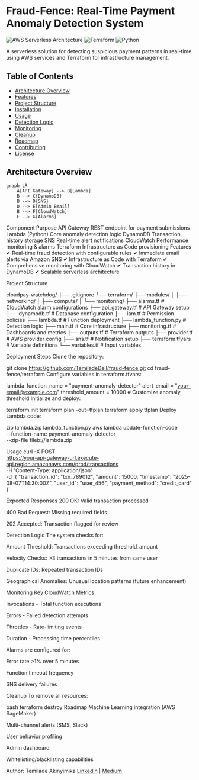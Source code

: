 # Fraud-Fence: Real-Time Payment Anomaly Detection System

![AWS Serverless Architecture](https://img.shields.io/badge/AWS-Serverless-orange?logo=amazon-aws) 
![Terraform](https://img.shields.io/badge/Infrastructure-Terraform-purple?logo=terraform)
![Python](https://img.shields.io/badge/Code-Python-blue?logo=python)

A serverless solution for detecting suspicious payment patterns in real-time using AWS services and Terraform for infrastructure management.

## Table of Contents
- [Architecture Overview](#architecture-overview)
- [Features](#features)
- [Project Structure](#project-structure)
- [Installation](#installation)
- [Usage](#usage)
- [Detection Logic](#detection-logic)
- [Monitoring](#monitoring)
- [Cleanup](#cleanup)
- [Roadmap](#roadmap)
- [Contributing](#contributing)
- [License](#license)

## Architecture Overview

```mermaid
graph LR
    A[API Gateway] --> B[Lambda]
    B --> C{DynamoDB}
    B --> D{SNS}
    D --> E[Admin Email]
    B --> F[CloudWatch]
    F --> G[Alarms]

````

Component	Purpose
API Gateway	REST endpoint for payment submissions
Lambda (Python)	Core anomaly detection logic
DynamoDB	Transaction history storage
SNS	Real-time alert notifications
CloudWatch	Performance monitoring & alarms
Terraform	Infrastructure as Code provisioning
Features
✔ Real-time fraud detection with configurable rules
✔ Immediate email alerts via Amazon SNS
✔ Infrastructure as Code with Terraform
✔ Comprehensive monitoring with CloudWatch
✔ Transaction history in DynamoDB
✔ Scalable serverless architecture




Project Structure

cloudpay-watchdog/
├── .gitignore
└── terraform/
    ├── modules/
    │   ├── networking/
    │   ├── compute/
    │   └── monitoring/
    ├── alarms.tf            # CloudWatch alarm configurations
    ├── api_gateway.tf       # API Gateway setup
    ├── dynamodb.tf          # Database configuration
    ├── iam.tf               # Permission policies
    ├── lambda.tf            # Function deployment
    ├── lambda_function.py   # Detection logic
    ├── main.tf              # Core infrastructure
    ├── monitoring.tf        # Dashboards and metrics
    ├── outputs.tf           # Terraform outputs
    ├── provider.tf          # AWS provider config
    ├── sns.tf               # Notification setup
    ├── terraform.tfvars     # Variable definitions
    └── variables.tf         # Input variables



Deployment Steps
Clone the repository:


git clone https://github.com/TemiladeDell/fraud-fence.git
cd fraud-fence/terraform
Configure variables in terraform.tfvars:


lambda_function_name = "payment-anomaly-detector"
alert_email = "your-email@example.com"
threshold_amount = 10000  # Customize anomaly threshold
Initialize and deploy:


terraform init
terraform plan -out=tfplan
terraform apply tfplan
Deploy Lambda code:


zip lambda.zip lambda_function.py
aws lambda update-function-code \
  --function-name payment-anomaly-detector \
  --zip-file fileb://lambda.zip



Usage
curl -X POST \
  https://your-api-gateway-url.execute-api.region.amazonaws.com/prod/transactions \
  -H 'Content-Type: application/json' \
  -d '{
    "transaction_id": "txn_789012",
    "amount": 15000,
    "timestamp": "2025-08-07T14:30:00Z",
    "user_id": "user_456",
    "payment_method": "credit_card"
  }'


  Expected Responses
200 OK: Valid transaction processed

400 Bad Request: Missing required fields

202 Accepted: Transaction flagged for review

Detection Logic
The system checks for:

Amount Threshold: Transactions exceeding threshold_amount

Velocity Checks: >3 transactions in 5 minutes from same user

Duplicate IDs: Repeated transaction IDs

Geographical Anomalies: Unusual location patterns (future enhancement)

Monitoring
Key CloudWatch Metrics:

Invocations - Total function executions

Errors - Failed detection attempts

Throttles - Rate-limiting events

Duration - Processing time percentiles

Alarms are configured for:

Error rate >1% over 5 minutes

Function timeout frequency

SNS delivery failures



Cleanup
To remove all resources:

bash
terraform destroy
Roadmap
Machine Learning integration (AWS SageMaker)

Multi-channel alerts (SMS, Slack)

User behavior profiling

Admin dashboard

Whitelisting/blacklisting capabilities


Author: Temilade Akinyimika
[Linkedln](www.linkedin.com/in/temilade-akinyimika-dell001) | [Medium](https://medium.com/@temiladedell)
